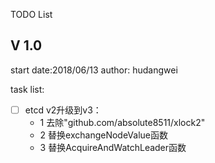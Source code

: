 TODO List

## V 1.0

start date:2018/06/13
author: hudangwei

task list:

- [ ] etcd v2升级到v3：
   * 1 去除"github.com/absolute8511/xlock2"
   * 2 替换exchangeNodeValue函数
   * 3 替换AcquireAndWatchLeader函数